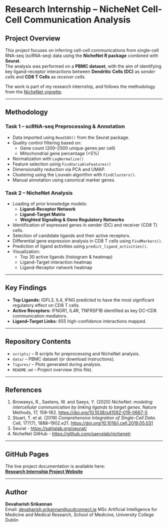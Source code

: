 # Research Internship – NicheNet Cell-Cell Communication Analysis

##  Project Overview
This project focuses on inferring cell-cell communications from single-cell RNA-seq (scRNA-seq) data using the **NicheNet R package** combined with **Seurat**.  
The analysis was performed on a **PBMC dataset**, with the aim of identifying key ligand-receptor interactions between **Dendritic Cells (DC)** as *sender cells* and **CD8 T Cells** as *receiver cells*.

The work is part of my research internship, and follows the methodology from the [NicheNet vignette](https://github.com/saeyslab/nichenetr/blob/master/vignettes/seurat_steps.md).

---

##  Methodology

### **Task 1 – scRNA-seq Preprocessing & Annotation**
- Data imported using `Read10X()` from the Seurat package.
- Quality control filtering based on:
  - Gene count (200–2500 unique genes per cell)
  - Mitochondrial gene percentage (<5%)
- Normalization with `LogNormalize()`
- Feature selection using `FindVariableFeatures()`  
- Dimensionality reduction via PCA and UMAP.
- Clustering using the Louvain algorithm with `FindClusters()`.
- Manual annotation using canonical marker genes.

### **Task 2 – NicheNet Analysis**
- Loading of prior knowledge models:
  - **Ligand–Receptor Network**
  - **Ligand–Target Matrix**
  - **Weighted Signaling & Gene Regulatory Networks**
- Identification of expressed genes in sender (DC) and receiver (CD8 T) cells.
- Selection of candidate ligands and their active receptors.
- Differential gene expression analysis in CD8 T cells using `FindMarkers()`.
- Prediction of ligand activities using `predict_ligand_activities()`.
- Visualization:
  - Top 30 active ligands (histogram & heatmap)
  - Ligand–Target interaction heatmap
  - Ligand–Receptor network heatmap

---

## Key Findings
- **Top Ligands:** IGFL3, IL4, IFNG predicted to have the most significant regulatory effect on CD8 T cells.
- **Active Receptors:** IFNGR1, IL4R, TNFRSF1B identified as key DC–CD8 communication mediators.
- **Ligand–Target Links:** 655 high-confidence interactions mapped.

---

## Repository Contents
- `scripts/` – R scripts for preprocessing and NicheNet analysis.
- `data/` – PBMC dataset (or download instructions).
- `figures/` – Plots generated during analysis.
- `README.md` – Project overview (this file).

---

## References
1. Browaeys, R., Saelens, W. and Saeys, Y. (2020) *NicheNet: modeling intercellular communication by linking ligands to target genes*. Nature Methods, 17, 159–162. https://doi.org/10.1038/s41592-019-0667-5  
2. Stuart, T. et al. (2019) *Comprehensive Integration of Single-Cell Data*. Cell, 177(7), 1888–1902.e21. https://doi.org/10.1016/j.cell.2019.05.031  
3. Seurat - https://satijalab.org/seurat/  
4. NicheNet GitHub - https://github.com/saeyslab/nichenetr  

---

## GitHub Pages
The live project documentation is available here:  
**[Research Internship Project Website](https://devaharish-03.github.io/Research-Internship/)**

---

## Author
**Devaharish Srikannan**  
Email: devaharish.srikannan@ucdconnect.ie
MSc Artificial Intelligence for Medicine and Medical Research,
School of Medicine,
University College Dublin  
